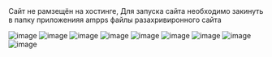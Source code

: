 </div align="center">  Сайт не рамзещён на хостинге,
Для запуска сайта необходимо закинуть в папку приложенияя ampps файлы разахривиронного сайта  

![image](https://github.com/Leks2000/databasehakaton/assets/107043945/205a5d3a-224d-4c2f-a590-ea87c471daba)
![image](https://github.com/Leks2000/databasehakaton/assets/107043945/b966da4f-c9bf-4606-b26d-7d1058b8c05d)
![image](https://github.com/Leks2000/databasehakaton/assets/107043945/888f8033-e45b-4336-8c69-8f44a0d0efc4)
![image](https://github.com/Leks2000/databasehakaton/assets/107043945/d5e7da79-2298-46f1-a881-0d12a238b01a)
![image](https://github.com/Leks2000/databasehakaton/assets/107043945/86ef4e3b-e92a-4ae5-a15f-2a0253162bde)
![image](https://github.com/Leks2000/databasehakaton/assets/107043945/81e4d614-0b4c-41d6-bf51-48697b6a3e90)
![image](https://github.com/Leks2000/databasehakaton/assets/107043945/b0ac8213-6502-4d1c-9385-d6f2e4929e6f)
![image](https://github.com/Leks2000/databasehakaton/assets/107043945/41246a8c-6caf-4fad-8087-d3946e8ecee1)
![image](https://github.com/Leks2000/databasehakaton/assets/107043945/ea95b16d-0332-4d11-803e-6c3a0733e9c8)
</div>
